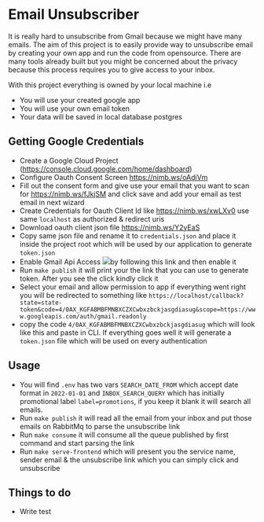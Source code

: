 # Email Unsubscriber


It is really hard to unsubscribe from Gmail because we might have many emails. The aim of this project is to easily provide way to unsubscribe email by creating your own app and run the code from opensource.
There are many tools already built but you might be concerned about the  privacy because this process requires you to give access to your inbox.

With this project everything is owned by your local machine i.e

* You will use your created google app
* You will use your own email token
* Your data will be saved in local database postgres


## Getting Google Credentials
* Create a Google Cloud Project (https://console.cloud.google.com/home/dashboard)
* Configure Oauth Consent Screen https://nimb.ws/oAdiVm
* Fill out the consent form and give use your email that you want to scan for https://nimb.ws/fJkjSM and click save and add your email as test email in next wizard
* Create Credentials for Oauth Client Id like https://nimb.ws/xwLXv0  use same `localhost`  as authorized & redirect uris
* Download oauth client json file https://nimb.ws/Y2yEaS
* Copy same json file and rename it to `credentials.json` and place it inside the project root which will be used by our application to generate `token.json`
* Enable Gmail Api Access ![](https://nimb.ws/bUsfE5)by following this link and then enable it
* Run `make publish` it will print your the link that you can use to generate token. After you see the click kindly click it
* Select your email and allow permission to app if everything went right you will be redirected to something like `https://localhost/callback?state=state-token&code=4/0AX_KGFABMBFMNBXCZXCwbxzbckjasgdiasug&scope=https://www.googleapis.com/auth/gmail.readonly`
*  copy the code `4/0AX_KGFABMBFMNBXCZXCwbxzbckjasgdiasug`  which will look like this and paste in CLI. If everything goes well it will generate a  `token.json` file which will be used on every authentication



## Usage
* You will find `.env` has two vars `SEARCH_DATE_FROM` which accept date format in `2022-01-01` and `INBOX_SEARCH_QUERY` which has initially promotional label `label=promotions`, if you keep it blank it will search all emails. 
* Run `make publish` it will read all the email from your inbox and put those emails on RabbitMq to parse the unsubscribe link
* Run `make consume` it will consume all the queue published by first command and start parsing the link
* Run `make serve-frontend` which will present you the service name, sender email & the unsubscribe link which you can simply click and unsubscribe

## Things to do

- Write test


